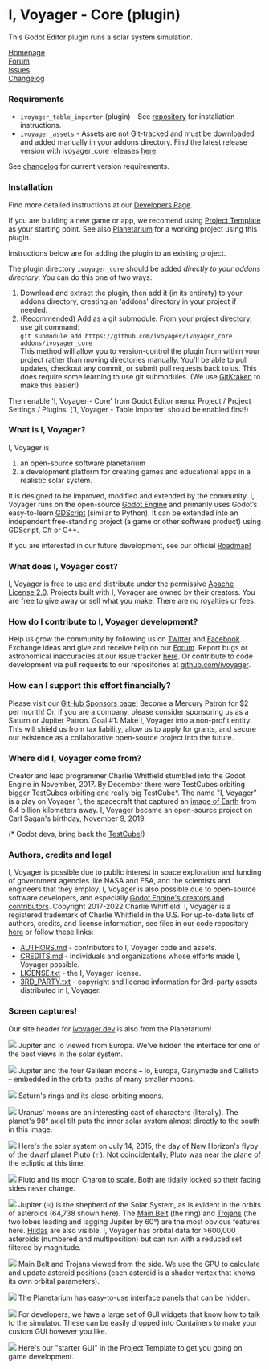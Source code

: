# I, Voyager - Core (plugin)

This Godot Editor plugin runs a solar system simulation.

[Homepage](https://www.ivoyager.dev)  
[Forum](https://www.ivoyager.dev/forum)  
[Issues](https://github.com/ivoyager/ivoyager_core/issues)  
[Changelog](https://github.com/ivoyager/ivoyager_core/blob/master/CHANGELOG.md)  

### Requirements

* `ivoyager_table_importer` (plugin) - See [repository](https://github.com/ivoyager/ivoyager_table_importer) for installation instructions.
* `ivoyager_assets` - Assets are not Git-tracked and must be downloaded and added manually in your addons directory. Find the latest release version with ivoyager_core releases [here](https://github.com/ivoyager/ivoyager_core/releases).

See [changelog](https://github.com/ivoyager/ivoyager_core/blob/master/CHANGELOG.md) for current version requirements.

### Installation

Find more detailed instructions at our [Developers Page](https://www.ivoyager.dev/developers/).

If you are building a new game or app, we recomend using [Project Template](https://github.com/ivoyager/project_template) as your starting point. See also [Planetarium](https://github.com/ivoyager/planetarium) for a working project using this plugin. 

Instructions below are for adding the plugin to an existing project.

The plugin directory `ivoyager_core` should be added _directly to your addons directory_. You can do this one of two ways:

1. Download and extract the plugin, then add it (in its entirety) to your addons directory, creating an 'addons' directory in your project if needed.
2. (Recommended) Add as a git submodule. From your project directory, use git command:  
	`git submodule add https://github.com/ivoyager/ivoyager_core addons/ivoyager_core`  
	This method will allow you to version-control the plugin from within your project rather than moving directories manually. You'll be able to pull updates, checkout any commit, or submit pull requests back to us. This does require some learning to use git submodules. (We use [GitKraken](https://www.gitkraken.com/) to make this easier!)

Then enable 'I, Voyager - Core' from Godot Editor menu: Project / Project Settings / Plugins. ('I, Voyager - Table Importer' should be enabled first!)

### What is I, Voyager?
I, Voyager is
1. an open-source software planetarium 
2. a development platform for creating games and educational apps in a realistic solar system.

It is designed to be improved, modified and extended by the community. I, Voyager runs on the open-source [Godot Engine](https://godotengine.org) and primarily uses Godot’s easy-to-learn [GDScript](http://docs.godotengine.org/en/stable/getting_started/scripting/gdscript/gdscript_basics.html#doc-gdscript) (similar to Python). It can be extended into an independent free-standing project (a game or other software product) using GDScript, C# or C++.

If you are interested in our future development, see our official [Roadmap!](https://www.ivoyager.dev/forum/index.php?p=/discussion/41/roadmap)

### What does I, Voyager cost?
I, Voyager is free to use and distribute under the permissive [Apache License 2.0](https://github.com/ivoyager/ivoyager/blob/master/LICENSE.txt). Projects built with I, Voyager are owned by their creators. You are free to give away or sell what you make. There are no royalties or fees.

### How do I contribute to I, Voyager development?
Help us grow the community by following us on [Twitter](https://twitter.com/IVoygr) and [Facebook](https://www.facebook.com/IVoygr/). Exchange ideas and give and receive help on our [Forum](https://www.ivoyager.dev/forum). Report bugs or astronomical inaccuracies at our issue tracker [here](https://github.com/ivoyager/issues). Or contribute to code development via pull requests to our repositories at [github.com/ivoyager](https://github.com/ivoyager).

### How can I support this effort financially?
Please visit our [GitHub Sponsors page!](https://github.com/sponsors/charliewhitfield) Become a Mercury Patron for $2 per month! Or, if you are a company, please consider sponsoring us as a Saturn or Jupiter Patron. Goal #1: Make I, Voyager into a non-profit entity. This will shield us from tax liability, allow us to apply for grants, and secure our existence as a collaborative open-source project into the future.

### Where did I, Voyager come from?
Creator and lead programmer Charlie Whitfield stumbled into the Godot Engine in November, 2017. By December there were TestCubes orbiting bigger TestCubes orbiting one really big TestCube*. The name "I, Voyager" is a play on Voyager 1, the spacecraft that captured an [image of Earth](https://www.planetary.org/explore/space-topics/earth/pale-blue-dot.html) from 6.4 billion kilometers away. I, Voyager became an open-source project on Carl Sagan's birthday, November 9, 2019.

(* Godot devs, bring back the [TestCube](https://docs.godotengine.org/en/2.1/classes/class_testcube.html)!)

### Authors, credits and legal
I, Voyager is possible due to public interest in space exploration and funding of government agencies like NASA and ESA, and the scientists and engineers that they employ. I, Voyager is also possible due to open-source software developers, and especially [Godot Engine's creators and contributors](https://github.com/godotengine/godot/blob/master/AUTHORS.md). Copyright 2017-2022 Charlie Whitfield. I, Voyager is a registered trademark of Charlie Whitfield in the U.S. For up-to-date lists of authors, credits, and license information, see files in our code repository [here](https://github.com/ivoyager/ivoyager) or follow these links:
* [AUTHORS.md](https://github.com/ivoyager/ivoyager/blob/master/AUTHORS.md) - contributors to I, Voyager code and assets.
* [CREDITS.md](https://github.com/ivoyager/ivoyager/blob/master/CREDITS.md) - individuals and organizations whose efforts made I, Voyager possible.  
* [LICENSE.txt](https://github.com/ivoyager/ivoyager/blob/master/LICENSE.txt) - the I, Voyager license.
* [3RD_PARTY.txt](https://github.com/ivoyager/ivoyager/blob/master/3RD_PARTY.txt) - copyright and license information for 3rd-party assets distributed in I, Voyager.

### Screen captures!

Our site header for [ivoyager.dev](https://www.ivoyager.dev) is also from the Planetarium!

![](https://www.ivoyager.dev/wp-content/uploads/2020/01/europa-jupiter-io-ivoyager.jpg)
Jupiter and Io viewed from Europa. We've hidden the interface for one of the best views in the solar system.

![](https://www.ivoyager.dev/wp-content/uploads/2019/10/moons-of-jupiter.jpg)
Jupiter and the four Galilean moons – Io, Europa, Ganymede and Callisto – embedded in the orbital paths of many smaller moons.

![](https://www.ivoyager.dev/wp-content/uploads/2019/12/saturn-rings-moons-ivoyager.jpg)
Saturn's rings and its close-orbiting moons.

![](https://www.ivoyager.dev/wp-content/uploads/2020/01/uranus-moons-ivoyager.jpg)
Uranus' moons are an interesting cast of characters (literally). The planet's 98° axial tilt puts the inner solar system almost directly to the south in this image.

![](https://www.ivoyager.dev/wp-content/uploads/2020/01/solar-system-pluto-flyby-ivoyager.jpg)
Here's the solar system on July 14, 2015, the day of New Horizon's flyby of the dwarf planet Pluto (♇). Not coincidentally, Pluto was near the plane of the ecliptic at this time.

![](https://www.ivoyager.dev/wp-content/uploads/2020/01/pluto-charon-ivoyager.jpg)
Pluto and its moon Charon to scale. Both are tidally locked so their facing sides never change.

![](https://www.ivoyager.dev/wp-content/uploads/2020/01/asteroids-ivoyager-1.jpg)
Jupiter (♃) is the shepherd of the Solar System, as is evident in the orbits of asteroids (64,738 shown here). The [Main Belt](https://en.wikipedia.org/wiki/Asteroid_belt) (the ring) and [Trojans](https://en.wikipedia.org/wiki/Jupiter_trojan) (the two lobes leading and lagging Jupiter by 60°) are the most obvious features here. [Hildas](https://en.wikipedia.org/wiki/Hilda_asteroid) are also visible. I, Voyager has orbital data for >600,000 asteroids (numbered and multiposition) but can run with a reduced set filtered by magnitude.
 
![](https://www.ivoyager.dev/wp-content/uploads/2020/01/asteroids-ivoyager-2.jpg)
Main Belt and Trojans viewed from the side. We use the GPU to calculate and update asteroid positions (each asteroid is a shader vertex that knows its own orbital parameters).

![](https://www.ivoyager.dev/wp-content/uploads/2021/02/ivoyager-planetarium-gui.jpg)
The Planetarium has easy-to-use interface panels that can be hidden.

![](https://www.ivoyager.dev/wp-content/uploads/2021/02/ivoyager-gui-widgets.jpg)
For developers, we have a large set of GUI widgets that know how to talk to the simulator. These can be easily dropped into Containers to make your custom GUI however you like.

![](https://www.ivoyager.dev/wp-content/uploads/2021/02/template-gui.jpg)
Here's our "starter GUI" in the Project Template to get you going on game development.
